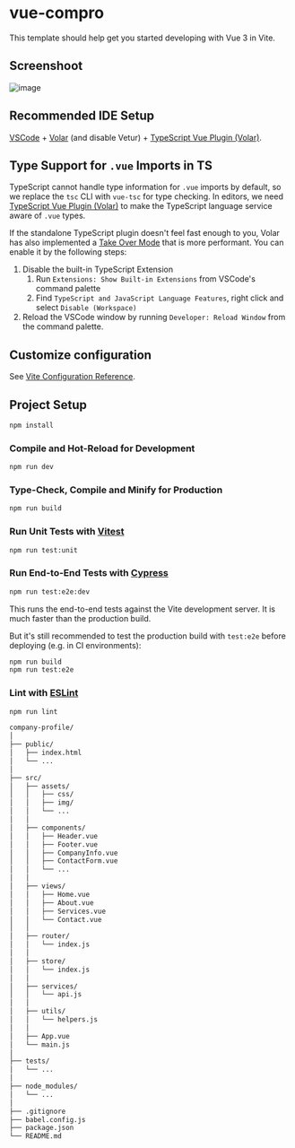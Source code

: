 # vue-compro

This template should help get you started developing with Vue 3 in Vite.
## Screenshoot
![image](https://github.com/ugunNet21/vue-compro/assets/45864165/65e64a0a-c1c0-4639-92f0-104780b75db9)

## Recommended IDE Setup

[VSCode](https://code.visualstudio.com/) + [Volar](https://marketplace.visualstudio.com/items?itemName=Vue.volar) (and disable Vetur) + [TypeScript Vue Plugin (Volar)](https://marketplace.visualstudio.com/items?itemName=Vue.vscode-typescript-vue-plugin).

## Type Support for `.vue` Imports in TS

TypeScript cannot handle type information for `.vue` imports by default, so we replace the `tsc` CLI with `vue-tsc` for type checking. In editors, we need [TypeScript Vue Plugin (Volar)](https://marketplace.visualstudio.com/items?itemName=Vue.vscode-typescript-vue-plugin) to make the TypeScript language service aware of `.vue` types.

If the standalone TypeScript plugin doesn't feel fast enough to you, Volar has also implemented a [Take Over Mode](https://github.com/johnsoncodehk/volar/discussions/471#discussioncomment-1361669) that is more performant. You can enable it by the following steps:

1. Disable the built-in TypeScript Extension
    1) Run `Extensions: Show Built-in Extensions` from VSCode's command palette
    2) Find `TypeScript and JavaScript Language Features`, right click and select `Disable (Workspace)`
2. Reload the VSCode window by running `Developer: Reload Window` from the command palette.

## Customize configuration

See [Vite Configuration Reference](https://vitejs.dev/config/).

## Project Setup

```sh
npm install
```

### Compile and Hot-Reload for Development

```sh
npm run dev
```

### Type-Check, Compile and Minify for Production

```sh
npm run build
```

### Run Unit Tests with [Vitest](https://vitest.dev/)

```sh
npm run test:unit
```

### Run End-to-End Tests with [Cypress](https://www.cypress.io/)

```sh
npm run test:e2e:dev
```

This runs the end-to-end tests against the Vite development server.
It is much faster than the production build.

But it's still recommended to test the production build with `test:e2e` before deploying (e.g. in CI environments):

```sh
npm run build
npm run test:e2e
```

### Lint with [ESLint](https://eslint.org/)

```sh
npm run lint
```
```bash
company-profile/
│
├── public/
│   ├── index.html
│   └── ...
│
├── src/
│   ├── assets/
│   │   ├── css/
│   │   ├── img/
│   │   └── ...
│   │
│   ├── components/
│   │   ├── Header.vue
│   │   ├── Footer.vue
│   │   ├── CompanyInfo.vue
│   │   ├── ContactForm.vue
│   │   └── ...
│   │
│   ├── views/
│   │   ├── Home.vue
│   │   ├── About.vue
│   │   ├── Services.vue
│   │   └── Contact.vue
│   │
│   ├── router/
│   │   └── index.js
│   │
│   ├── store/
│   │   └── index.js
│   │
│   ├── services/
│   │   └── api.js
│   │
│   ├── utils/
│   │   └── helpers.js
│   │
│   ├── App.vue
│   └── main.js
│
├── tests/
│   └── ...
│
├── node_modules/
│   └── ...
│
├── .gitignore
├── babel.config.js
├── package.json
└── README.md

```
